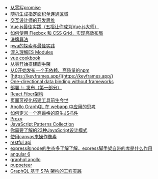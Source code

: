 * [从零写promise](http://thecodebarbarian.com/write-your-own-node-js-promise-library-from-scratch.html)
* [随机生成指定面积单连通区域](https://xcoder.in/2018/04/01/random-connected-area/)
* [交互设计师的开发思维](http://mp.weixin.qq.com/s/-FPab_szR39Tb2NGI8aaoA)
* [Vue.js最佳实践（五招让你成为Vue.js大师）](http://mp.weixin.qq.com/s/cVYtYWOB2mie-bjZmSw9AQ)
* [如何使用 Flexbox 和 CSS Grid，实现高效布局](http://mp.weixin.qq.com/s/xVoMdS4Lh8AhlnwOYvQioQ)
* [洗牌算法](https://bost.ocks.org/mike/shuffle/)
* [pwa的探索与最佳实践](https://mp.weixin.qq.com/s/e9I2G2JD-SXfJLLLThyaIg)
* [深入理解ES Modules](https://mp.weixin.qq.com/s/-FtZUxgcEdfi05yps86G0w)
* [vue cookbook](https://cn.vuejs.org/v2/cookbook/)
* [从零开始搭建脚手架](https://mp.weixin.qq.com/s/m8atIJzGEGnOV_utpijG2g)
* [从0开始发布一个无依赖、高质量的npm](https://mp.weixin.qq.com/s/aKwEF0ES1ldH5e0jgvh6qA)
* [https://keyframes.app/](https://keyframes.app/)
* [One-directional data binding without frameworks](https://www.inrhythm.com/one-directional-data-binding/)
* [部署 != 发布（第一部分）](https://github.com/xitu/gold-miner/blob/master/TODO1/deploy-not-equal-release-part-one.md)
* [React Fiber架构](https://zhuanlan.zhihu.com/p/37095662)
* [页面可视化搭建工具前生今世](https://zhuanlan.zhihu.com/p/37171897)
* [Apollo GraphQL 在 webapp 中应用的思考](https://mp.weixin.qq.com/s/6qpLNLJKshC0IMQSfleNgA)
* [如何定义一个高逼格的原生JS插件](https://www.jianshu.com/p/e65c246beac1)
* [Proxy](https://www.jianshu.com/p/e65c246beac1)
* [JavaScript Patterns Collection](http://shichuan.github.io/javascript-patterns/)
* [你需要了解的23种JavaScript设计模式](https://mp.weixin.qq.com/s/Ov62U8kktVv7Jz0Ukhekkg)
* [使用canvas来操作像素](https://css-tricks.com/manipulating-pixels-using-canvas/)
* [restful api]()
* [express和node的生态多了解了解，express脚手架自带的库是什么作用](https://github.com/wabg/awesome-express)
* [angular 6]()
* [graphql apollo](https://github.com/facebook/graphql)
* [puppeteer](https://github.com/GoogleChrome/puppeteer)
* [GraphQL 基于 SPA 架构的工程实践](https://mp.weixin.qq.com/s?__biz=MjM5MTA1MjAxMQ==&mid=2651229082&idx=2&sn=74ae1184603b0081cbac7d6a14c1959d&chksm=bd49521e8a3edb0884634a7e9c94bbe1b3a9068b5e20994368722685f328a6bccb43fc38d72a&scene=0&key=7fd4198f4643ea3a40c9881f848e84fe1945146a7943d5816521265eae3e31ae0a5812ec46822651c7d4901f46e99263c7558a2fc6f9f255a736ef6a480eb94e3ca170b92ef2118eb48bab111d5da604&ascene=1&uin=MjY2MjU1MTQwNA%3D%3D&devicetype=Windows-QQBrowser&version=6103000b&lang=zh_CN&pass_ticket=%2BDY%2BWRlZNmuaewUu0YRrLIqm99tTSdfnLmTTDD%2BgPJGXU8G16fBBSB%2BEEPGYkQrj)
